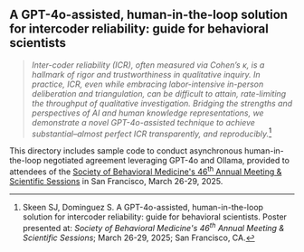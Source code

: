## A GPT-4o-assisted, human-in-the-loop solution for intercoder reliability: guide for behavioral scientists

> _Inter-coder reliability (ICR), often measured via Cohen’s κ, is a hallmark of rigor and trustworthiness in qualitative inquiry. In practice, ICR, even while embracing labor-intensive in-person deliberation and triangulation, can be difficult to attain, rate-limiting the throughput of qualitative investigation. Bridging the strengths and perspectives of AI and human knowledge representations, we demonstrate a novel GPT-4o-assisted technique to achieve substantial–almost perfect ICR transparently, and reproducibly._[^1]

This directory includes sample code to conduct asynchronous human-in-the-loop negotiated agreement leveraging GPT-4o and Ollama, provided to attendees of the [Society of Behavioral Medicine's 46<sup>th</sup> Annual Meeting & Scientific Sessions](https://www.sbm.org/meetings/2025) in San Francisco, March 26-29, 2025.

[^1]: Skeen SJ, Dominguez S. A GPT-4o-assisted, human-in-the-loop solution for intercoder reliability: guide for behavioral scientists. Poster presented at: _Society of Behavioral Medicine's 46<sup>th</sup> Annual Meeting & Scientific Sessions_; March 26-29, 2025; San Francisco, CA. 
